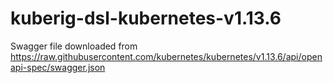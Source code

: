# kuberig-dsl-kubernetes-v1.13.6

Swagger file downloaded from https://raw.githubusercontent.com/kubernetes/kubernetes/v1.13.6/api/openapi-spec/swagger.json
